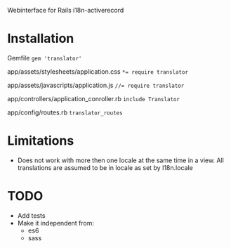 Webinterface for Rails i18n-activerecord

# Installation

Gemfile
`gem 'translator'`

app/assets/stylesheets/application.css
`*= require translator`

app/assets/javascripts/application.js
`//= require translator`

app/controllers/application_conroller.rb
`include Translator`

app/config/routes.rb
`translator_routes`

# Limitations

- Does not work with more then one locale at the same time in a view. All translations are assumed
  to be in locale as set by I18n.locale

# TODO
  - Add tests
  - Make it independent from:
    - es6
    - sass
